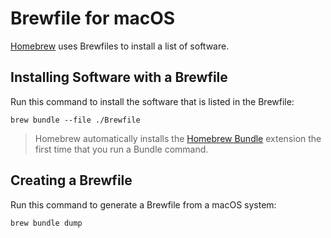 # Brewfile for macOS

[Homebrew](https://brew.sh) uses Brewfiles to install a list of software.

## Installing Software with a Brewfile

Run this command to install the software that is listed in the Brewfile:

    brew bundle --file ./Brewfile

> Homebrew automatically installs the [Homebrew Bundle](https://github.com/Homebrew/homebrew-bundle) extension the first time that you run a Bundle command.

## Creating a Brewfile

Run this command to generate a Brewfile from a macOS system:

    brew bundle dump
